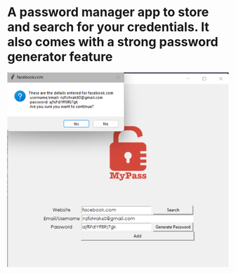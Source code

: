 # A password manager app to store and search for your credentials. It also comes with a strong password generator feature

![demo](demo.png)
